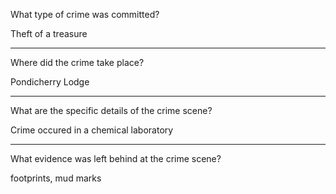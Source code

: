 What type of crime was committed?

Theft of a treasure

---

Where did the crime take place?

Pondicherry Lodge

---

What are the specific details of the crime scene?

Crime occured in a chemical laboratory

---

What evidence was left behind at the crime scene?

footprints, mud marks
